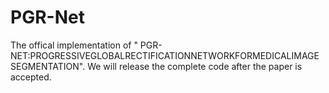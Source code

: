 # PGR-Net
The offical implementation of " PGR-NET:PROGRESSIVEGLOBALRECTIFICATIONNETWORKFORMEDICALIMAGE SEGMENTATION".
We will release the complete code after the paper is accepted.
